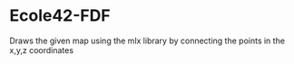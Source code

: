 # Ecole42-FDF
 Draws the given map using the mlx library by connecting the points in the x,y,z coordinates
